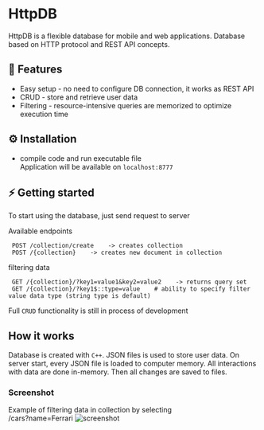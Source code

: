 # HttpDB
HttpDB is a flexible database for mobile and web applications. Database based on HTTP protocol and REST API concepts. 

## 🎯 Features
* Easy setup - no need to configure DB connection, it works as REST API
* CRUD - store and retrieve user data
* Filtering - resource-intensive queries are memorized to optimize execution time 

## ⚙️ Installation
* compile code and run executable file  
Application will be available on `localhost:8777`

## ⚡️ Getting started
To start using the database, just send request to server

Available endpoints
```
 POST /collection/create    -> creates collection
 POST /{collection}    -> creates new document in collection
```
filtering data
```
 GET /{collection}/?key1=value1&key2=value2    -> returns query set
 GET /{collection}/?key1$::type=value    # ability to specify filter value data type (string type is default)
```

Full `CRUD` functionality is still in process of development

## How it works
Database is created with `C++`. JSON files is used to store user data. On server start, every JSON file is loaded to computer memory. All interactions with data are done in-memory. Then all changes are saved to files. 

### Screenshot
Example of filtering data in collection by selecting  
/cars?name=Ferrari
![screenshot](https://user-images.githubusercontent.com/40773987/159202103-db894e63-4433-4992-91f8-e2b219d6ef49.png)
